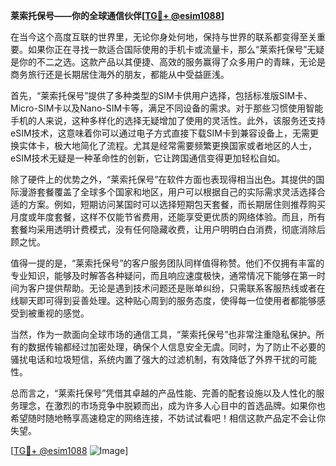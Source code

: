 **莱索托保号——你的全球通信伙伴[[TG💪+ @esim1088](https://t.me/s/esim1088)]**

在当今这个高度互联的世界里，无论你身处何地，保持与世界的联系都变得至关重要。如果你正在寻找一款适合国际使用的手机卡或流量卡，那么“莱索托保号”无疑是你的不二之选。这款产品以其便捷、高效的服务赢得了众多用户的青睐，无论是商务旅行还是长期居住海外的朋友，都能从中受益匪浅。

首先，“莱索托保号”提供了多种类型的SIM卡供用户选择，包括标准版SIM卡、Micro-SIM卡以及Nano-SIM卡等，满足不同设备的需求。对于那些习惯使用智能手机的人来说，这种多样化的选择无疑增加了使用的灵活性。此外，该服务还支持eSIM技术，这意味着你可以通过电子方式直接下载SIM卡到兼容设备上，无需更换实体卡，极大地简化了流程。尤其是经常需要频繁更换国家或者地区的人士，eSIM技术无疑是一种革命性的创新，它让跨国通信变得更加轻松自如。

除了硬件上的优势之外，“莱索托保号”在软件方面也表现得相当出色。其提供的国际漫游套餐覆盖了全球多个国家和地区，用户可以根据自己的实际需求灵活选择合适的方案。例如，短期访问某国时可以选择短期包天套餐，而长期居住则推荐购买月度或年度套餐，这样不仅能节省费用，还能享受更优质的网络体验。而且，所有套餐均采用透明计费模式，没有任何隐藏收费，让用户明明白白消费，彻底消除后顾之忧。

值得一提的是，“莱索托保号”的客户服务团队同样值得称赞。他们不仅拥有丰富的专业知识，能够及时解答各种疑问，而且响应速度极快，通常情况下能够在第一时间为客户提供帮助。无论是遇到技术问题还是账单纠纷，只需联系客服热线或者在线聊天即可得到妥善处理。这种贴心周到的服务态度，使得每一位使用者都能够感受到被重视的感觉。

当然，作为一款面向全球市场的通信工具，“莱索托保号”也非常注重隐私保护。所有的数据传输都经过加密处理，确保个人信息安全无虞。同时，为了防止不必要的骚扰电话和垃圾短信，系统内置了强大的过滤机制，有效降低了外界干扰的可能性。

总而言之，“莱索托保号”凭借其卓越的产品性能、完善的配套设施以及人性化的服务理念，在激烈的市场竞争中脱颖而出，成为许多人心目中的首选品牌。如果你也希望随时随地畅享高速稳定的网络连接，不妨试试看吧！相信这款产品定不会让你失望。

[[TG💪+ @esim1088](https://t.me/s/esim1088) ![Image](https://i.postimg.cc/4NQfJmqS/Snipaste-2025-05-13-00-14-12.png)]